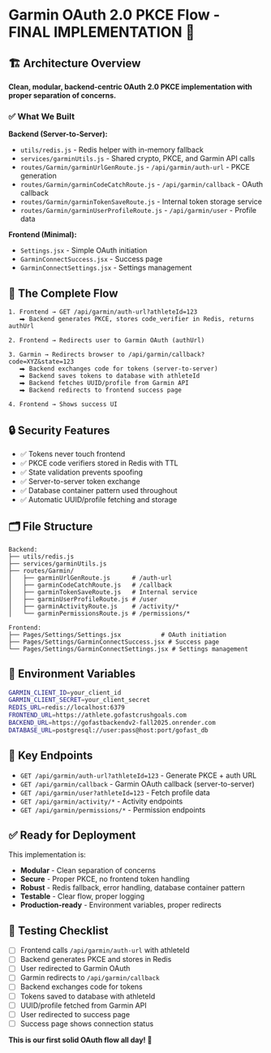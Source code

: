 # Garmin OAuth 2.0 PKCE Flow - FINAL IMPLEMENTATION 🎯

## 🏗️ Architecture Overview

**Clean, modular, backend-centric OAuth 2.0 PKCE implementation with proper separation of concerns.**

### ✅ What We Built

**Backend (Server-to-Server):**
- `utils/redis.js` - Redis helper with in-memory fallback
- `services/garminUtils.js` - Shared crypto, PKCE, and Garmin API calls
- `routes/Garmin/garminUrlGenRoute.js` - `/api/garmin/auth-url` - PKCE generation
- `routes/Garmin/garminCodeCatchRoute.js` - `/api/garmin/callback` - OAuth callback
- `routes/Garmin/garminTokenSaveRoute.js` - Internal token storage service
- `routes/Garmin/garminUserProfileRoute.js` - `/api/garmin/user` - Profile data

**Frontend (Minimal):**
- `Settings.jsx` - Simple OAuth initiation
- `GarminConnectSuccess.jsx` - Success page
- `GarminConnectSettings.jsx` - Settings management

## 🔄 The Complete Flow

```
1. Frontend → GET /api/garmin/auth-url?athleteId=123
   ⮕ Backend generates PKCE, stores code_verifier in Redis, returns authUrl

2. Frontend → Redirects user to Garmin OAuth (authUrl)

3. Garmin → Redirects browser to /api/garmin/callback?code=XYZ&state=123
   ⮕ Backend exchanges code for tokens (server-to-server)
   ⮕ Backend saves tokens to database with athleteId
   ⮕ Backend fetches UUID/profile from Garmin API
   ⮕ Backend redirects to frontend success page

4. Frontend → Shows success UI
```

## 🔒 Security Features

- ✅ Tokens never touch frontend
- ✅ PKCE code verifiers stored in Redis with TTL
- ✅ State validation prevents spoofing
- ✅ Server-to-server token exchange
- ✅ Database container pattern used throughout
- ✅ Automatic UUID/profile fetching and storage

## 🗂️ File Structure

```
Backend:
├── utils/redis.js
├── services/garminUtils.js
├── routes/Garmin/
│   ├── garminUrlGenRoute.js      # /auth-url
│   ├── garminCodeCatchRoute.js   # /callback
│   ├── garminTokenSaveRoute.js   # Internal service
│   ├── garminUserProfileRoute.js # /user
│   ├── garminActivityRoute.js    # /activity/*
│   └── garminPermissionsRoute.js # /permissions/*

Frontend:
├── Pages/Settings/Settings.jsx           # OAuth initiation
├── Pages/Settings/GarminConnectSuccess.jsx # Success page
└── Pages/Settings/GarminConnectSettings.jsx # Settings management
```

## 🚀 Environment Variables

```bash
GARMIN_CLIENT_ID=your_client_id
GARMIN_CLIENT_SECRET=your_client_secret
REDIS_URL=redis://localhost:6379
FRONTEND_URL=https://athlete.gofastcrushgoals.com
BACKEND_URL=https://gofastbackendv2-fall2025.onrender.com
DATABASE_URL=postgresql://user:pass@host:port/gofast_db
```

## 🎯 Key Endpoints

- `GET /api/garmin/auth-url?athleteId=123` - Generate PKCE + auth URL
- `GET /api/garmin/callback` - Garmin OAuth callback (server-to-server)
- `GET /api/garmin/user?athleteId=123` - Fetch profile data
- `GET /api/garmin/activity/*` - Activity endpoints
- `GET /api/garmin/permissions/*` - Permission endpoints

## ✅ Ready for Deployment

This implementation is:
- **Modular** - Clean separation of concerns
- **Secure** - Proper PKCE, no frontend token handling
- **Robust** - Redis fallback, error handling, database container pattern
- **Testable** - Clear flow, proper logging
- **Production-ready** - Environment variables, proper redirects

## 🧪 Testing Checklist

- [ ] Frontend calls `/api/garmin/auth-url` with athleteId
- [ ] Backend generates PKCE and stores in Redis
- [ ] User redirected to Garmin OAuth
- [ ] Garmin redirects to `/api/garmin/callback`
- [ ] Backend exchanges code for tokens
- [ ] Tokens saved to database with athleteId
- [ ] UUID/profile fetched from Garmin API
- [ ] User redirected to success page
- [ ] Success page shows connection status

**This is our first solid OAuth flow all day! 🎉**
